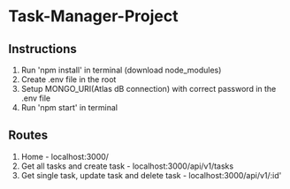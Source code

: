 # Task-Manager-Project
## Instructions
1. Run 'npm install' in terminal (download node_modules)
2. Create .env file in the root
3. Setup MONGO_URI(Atlas dB connection) with correct password in the .env file
4. Run 'npm start' in terminal
## Routes
1. Home - localhost:3000/
2. Get all tasks and create task - localhost:3000/api/v1/tasks
3. Get single task, update task and delete task - localhost:3000/api/v1/:id'
